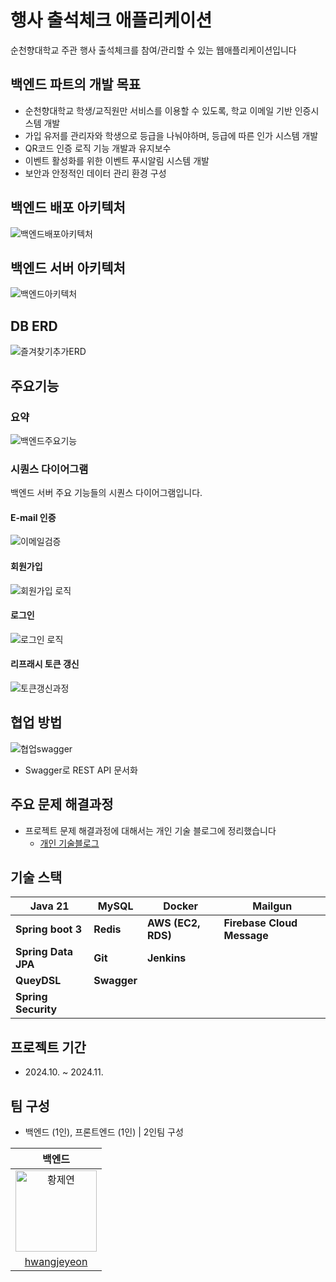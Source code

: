 # 행사 출석체크 애플리케이션
순천향대학교 주관 행사 출석체크를 참여/관리할 수 있는 웹애플리케이션입니다


## 백엔드 파트의 개발 목표
- 순천향대학교 학생/교직원만 서비스를 이용할 수 있도록, 학교 이메일 기반 인증시스템 개발
- 가입 유저를 관리자와 학생으로 등급을 나눠야하며, 등급에 따른 인가 시스템 개발
- QR코드 인증 로직 기능 개발과 유지보수
- 이벤트 활성화를 위한 이벤트 푸시알림 시스템 개발 
- 보안과 안정적인 데이터 관리 환경 구성

## 백엔드 배포 아키텍처
![백엔드배포아키텍처](https://github.com/user-attachments/assets/c521ad83-9620-411f-9b7d-f8ccc72aa40d)

## 백엔드 서버 아키텍처
![백엔드아키텍처](https://github.com/user-attachments/assets/8d3fe22f-0357-478c-8181-4130e73adeed)

## DB ERD
![즐겨찾기추가ERD](https://github.com/user-attachments/assets/e325d0fa-6129-4955-bedf-69f62345b722)

## 주요기능
### 요약
![백엔드주요기능](https://github.com/user-attachments/assets/01e3e104-3de0-4e42-baf9-cbc2563309ff)

### 시퀀스 다이어그램
백엔드 서버 주요 기능들의 시퀀스 다이어그램입니다.
#### E-mail 인증
![이메일검증](https://github.com/user-attachments/assets/6c4e4990-cb05-4ee2-a7dc-85254762d42f)

#### 회원가입
![회원가입 로직](https://github.com/user-attachments/assets/012a711d-a3fd-4266-bdb1-198092df2192)

#### 로그인
![로그인 로직](https://github.com/user-attachments/assets/80d4debf-9fb0-44f7-963e-e937baf9f508)

#### 리프래시 토큰 갱신
![토큰갱신과정](https://github.com/user-attachments/assets/dac2bceb-add8-46c7-8d0a-173e477ea671)

## 협업 방법
![협업swagger](https://github.com/user-attachments/assets/1308fbd6-dcea-4493-b135-68172babe7ec)
- Swagger로 REST API 문서화


## 주요 문제 해결과정
- 프로젝트 문제 해결과정에 대해서는 개인 기술 블로그에 정리했습니다
    - [개인 기술블로그](https://velog.io/@hwangjeyeon/series/%ED%94%84%EB%A1%9C%EC%A0%9D%ED%8A%B8-%EC%9D%B4%EC%95%BC%EA%B8%B0)


## 기술 스택
| **Java 21** | **MySQL** | **Docker** | **Mailgun** |
| --- | --- | --- | --- |
| **Spring boot 3** | **Redis** | **AWS (EC2, RDS)** | **Firebase Cloud Message** |
| **Spring Data JPA** | **Git** | **Jenkins** |  |
| **QueyDSL** | **Swagger** |  |  |
| **Spring Security** |  |  |  |

## 프로젝트 기간
- 2024.10. ~ 2024.11.

## 팀 구성
- 백엔드 (1인), 프론트엔드 (1인)   |   2인팀 구성

| **백엔드** |
|:------------------------------------------------------------------------------:|
|<img src="https://github.com/user-attachments/assets/fbb50a3d-9b16-48d9-a202-5ceea62d16e0" width=130px alt="황제연">|
|[hwangjeyeon](https://github.com/hwangjeyeon)|
